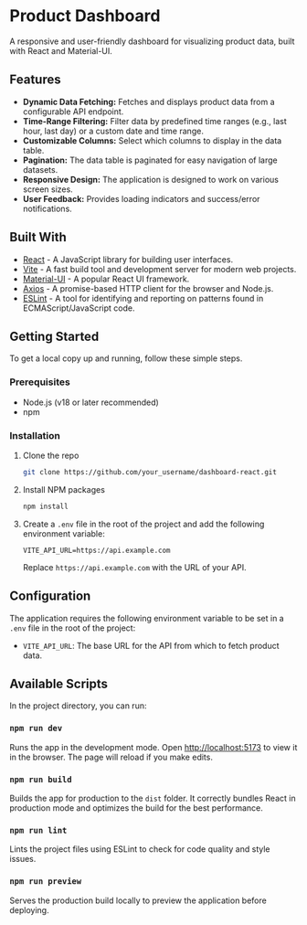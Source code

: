 # Product Dashboard

A responsive and user-friendly dashboard for visualizing product data, built with React and Material-UI.

## Features

*   **Dynamic Data Fetching:** Fetches and displays product data from a configurable API endpoint.
*   **Time-Range Filtering:** Filter data by predefined time ranges (e.g., last hour, last day) or a custom date and time range.
*   **Customizable Columns:** Select which columns to display in the data table.
*   **Pagination:** The data table is paginated for easy navigation of large datasets.
*   **Responsive Design:** The application is designed to work on various screen sizes.
*   **User Feedback:** Provides loading indicators and success/error notifications.

## Built With

*   [React](https://reactjs.org/) - A JavaScript library for building user interfaces.
*   [Vite](https://vitejs.dev/) - A fast build tool and development server for modern web projects.
*   [Material-UI](https://mui.com/) - A popular React UI framework.
*   [Axios](https://axios-http.com/) - A promise-based HTTP client for the browser and Node.js.
*   [ESLint](https://eslint.org/) - A tool for identifying and reporting on patterns found in ECMAScript/JavaScript code.

## Getting Started

To get a local copy up and running, follow these simple steps.

### Prerequisites

*   Node.js (v18 or later recommended)
*   npm

### Installation

1.  Clone the repo
    ```sh
    git clone https://github.com/your_username/dashboard-react.git
    ```
2.  Install NPM packages
    ```sh
    npm install
    ```
3.  Create a `.env` file in the root of the project and add the following environment variable:
    ```
    VITE_API_URL=https://api.example.com
    ```
    Replace `https://api.example.com` with the URL of your API.

## Configuration

The application requires the following environment variable to be set in a `.env` file in the root of the project:

*   `VITE_API_URL`: The base URL for the API from which to fetch product data.

## Available Scripts

In the project directory, you can run:

### `npm run dev`

Runs the app in the development mode.
Open [http://localhost:5173](http://localhost:5173) to view it in the browser. The page will reload if you make edits.

### `npm run build`

Builds the app for production to the `dist` folder.
It correctly bundles React in production mode and optimizes the build for the best performance.

### `npm run lint`

Lints the project files using ESLint to check for code quality and style issues.

### `npm run preview`

Serves the production build locally to preview the application before deploying.
